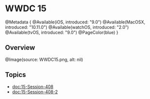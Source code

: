 # WWDC 15

@Metadata {
    @Available(iOS, introduced: "9.0")
    @Available(MacOSX, introduced: "10.11.0")
    @Available(watchOS, introduced: "2.0")
    @Available(tvOS, introduced: "9.0")
    @PageColor(blue)
}

## Overview
@Image(source: WWDC15.png, alt: nil)

## Topics
- <doc:15-Session-408>
- <doc:15-Session-408-2>



